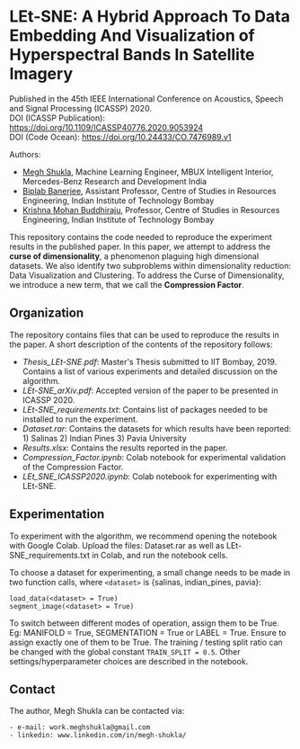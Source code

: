 # LEt-SNE: A Hybrid Approach To Data Embedding And Visualization of Hyperspectral Bands In Satellite Imagery
Published in the 45th IEEE International Conference on Acoustics, Speech and Signal Processing (ICASSP) 2020.<br>
DOI (ICASSP Publication):  https://doi.org/10.1109/ICASSP40776.2020.9053924<br>
DOI (Code Ocean): https://doi.org/10.24433/CO.7476989.v1<br>


Authors:
- [Megh Shukla](www.linkedin.com/in/megh-shukla), Machine Learning Engineer, MBUX Intelligent Interior, Mercedes-Benz Research and Development India
- [Biplab Banerjee](https://biplab-banerjee.github.io/index.html), Assistant Professor, Centre of Studies in Resources Engineering, Indian Institute of Technology Bombay
- [Krishna Mohan Buddhiraju](http://www.csre.iitb.ac.in/bkmohan/), Professor, Centre of Studies in Resources Engineering, Indian Institute of Technology Bombay

This repository contains the code needed to reproduce the experiment results in the published paper.
In this paper, we attempt to address the **curse of dimensionality**, a phenomenon plaguing high dimensional datasets.
We also identify two subproblems within dimensionality reduction: Data Visualization and Clustering.
To address the Curse of Dimensionality, we introduce a new term, that we call the **Compression Factor**.

## Organization

The repository contains files that can be used to reproduce the results in the paper. A short description of the contents of the repository follows:
- _Thesis_LEt-SNE.pdf_: Master's Thesis submitted to IIT Bombay, 2019. Contains a list of various experiments and detailed discussion on the algorithm.
- _LEt-SNE_arXiv.pdf_: Accepted version of the paper to be presented in ICASSP 2020.
- *LEt-SNE_requirements.txt*: Contains list of packages needed to be installed to run the experiment.
- _Dataset.rar_: Contains the datasets for which results have been reported: 1) Salinas 2) Indian Pines 3) Pavia University
- *Results.xlsx*: Contains the results reported in the paper.
- *Compression_Factor.ipynb*: Colab notebook for experimental validation of the Compression Factor.
- *LEt_SNE_ICASSP2020.ipynb*: Colab notebook for experimenting with LEt-SNE.

## Experimentation

To experiment with the algorithm, we recommend opening the notebook with Google Colab. 
Upload the files: Dataset.rar as well as LEt-SNE_requirements.txt in Colab, and run the notebook cells.

To choose a dataset for experimenting, a small change needs to be made in two function calls, where ```<dataset>``` is {salinas, indian_pines, pavia}:
```
load_data(<dataset> = True)
segment_image(<dataset> = True)
```

To switch between different modes of operation, assign them to be True. Eg: MANIFOLD = True, SEGMENTATION = True or LABEL = True.
Ensure to assign exactly one of them to be True.
The training / testing split ratio can be changed with the global constant ```TRAIN_SPLIT = 0.5```.
Other settings/hyperparameter choices are described in the notebook.

## Contact

The author, Megh Shukla can be contacted via:
```
- e-mail: work.meghshukla@gmail.com
- linkedin: www.linkedin.com/in/megh-shukla/
```
